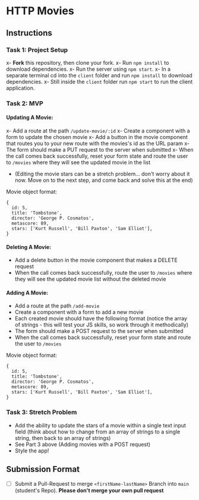 # HTTP Movies

## Instructions

### Task 1: Project Setup

x- **Fork** this repository, then clone your fork.
x- Run `npm install` to download dependencies.
x- Run the server using `npm start`.
x- In a separate terminal cd into the `client` folder and run `npm install` to download dependencies.
x- Still inside the `client` folder run `npm start` to run the client application.

### Task 2: MVP

#### Updating A Movie:

x- Add a route at the path `/update-movie/:id`
x- Create a component with a form to update the chosen movie
x- Add a button in the movie component that routes you to your new route with the movies's id as the URL param
x- The form should make a PUT request to the server when submitted
x- When the call comes back successfully, reset your form state and route the user to `/movies` where they will see the updated movie in the list

- (Editing the movie stars can be a stretch problem... don't worry about it now. Move on to the next step, and come back and solve this at the end)

Movie object format:

```
{
  id: 5,
  title: 'Tombstone',
  director: 'George P. Cosmatos',
  metascore: 89,
  stars: ['Kurt Russell', 'Bill Paxton', 'Sam Elliot'],
}
```

#### Deleting A Movie:

- Add a delete button in the movie component that makes a DELETE request
- When the call comes back successfully, route the user to `/movies` where they will see the updated movie list without the deleted movie

#### Adding A Movie:

- Add a route at the path `/add-movie`
- Create a component with a form to add a new movie
- Each created movie should have the following format (notice the array of strings - this will test your JS skills, so work through it methodically)
- The form should make a POST request to the server when submitted
- When the call comes back successfully, reset your form state and route the user to `/movies`

Movie object format:

```
{
  id: 5,
  title: 'Tombstone',
  director: 'George P. Cosmatos',
  metascore: 89,
  stars: ['Kurt Russell', 'Bill Paxton', 'Sam Elliot'],
}
```

### Task 3: Stretch Problem

- Add the ability to update the stars of a movie within a single text input field (think about how to change from an array of strings to a single string, then back to an array of strings)
- See Part 3 above (Adding movies with a POST request)
- Style the app!

## Submission Format

- [ ] Submit a Pull-Request to merge `<firstName-lastName>` Branch into `main` (student's Repo). **Please don't merge your own pull request**
